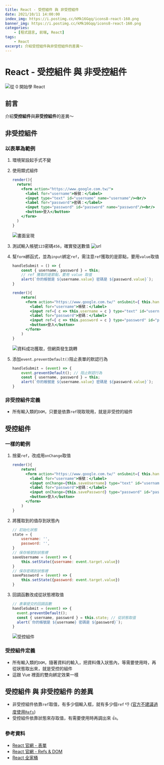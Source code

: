 ```yaml
---
title: React - 受控組件 與 非受控組件
date: 2021/10/11 14:00:00
index_img: https://i.postimg.cc/kMk16Gqq/icons8-react-160.png
banner_img: https://i.postimg.cc/kMk16Gqq/icons8-react-160.png
categories:
    - [程式語言, 前端, React]
tags:
    - React
excerpt: 介紹受控組件與非受控組件的差異～
---
```


# React - 受控組件 與 非受控組件

![從 0 開始學 React](https://i.postimg.cc/kMk16Gqq/icons8-react-160.png)

## 前言

介紹**受控組件**與**非受控組件**的差異～

<!-- more -->

## 非受控組件

### 以表單為範例

1. 環境架設起手式不變
2. 使用類式組件

    ```jsx
    render(){
      return(
        <form action="https://www.google.com.tw/">
          <label for="username">帳號：</label>
          <input type="text" id="username" name="username"/><br/>
          <label for="password">密碼：</label>
          <input type="password" id="password" name="password"/><br/>
          <button>登入</button>
        </form>
      )
    }
    ```

    ![畫面呈現](https://i.imgur.com/Axl2Jci.png)

3. 測試輸入帳號`123`密碼`456`，確實發送數值
    ![url](https://i.imgur.com/4s2xAdz.png)

4. 幫`form`綁函式，並為`input`綁定`ref`，需注意`ref`獲取的是節點，要用`value`取值

    ```jsx
    handleSubmit = () => {
        const { username, password } = this;
        // ref 獲取的是節點，要用 value 取值
        alert(`你的帳號是 ${username.value} 密碼是 ${password.value}`);
    }

    render(){
        return(
          <form action="https://www.google.com.tw/" onSubmit={ this.handleSubmit }>
            <label for="username">帳號：</label>
            <input ref={ c => this.username = c } type="text" id="username" name="username"/><br/>
            <label for="password">密碼：</label>
            <input ref={ c => this.password = c } type="password" id="password" name="password"/><br/>
            <button>登入</button>
          </form>
        )
    }
    ```

    ![資料成功獲取，但網頁發生跳轉](https://i.imgur.com/2PhKSi9.png)

5. 添加`event.preventDefault()`阻止表單的默認行為

    ```jsx
    handleSubmit = (event) => {
        event.preventDefault(); // 阻止默認行為
        const { username, password } = this;
        alert(`你的帳號是 ${username.value} 密碼是 ${password.value}`);
    }
    ```

### 非受控組件定義

- 所有輸入類的`DOM`，只要是依靠`ref`現取現用，就是非受控的組件

## 受控組件

### 一樣的範例

1. 捨棄`ref`，改成用`onChange`取值

    ```jsx
    render(){
        return(
          <form action="https://www.google.com.tw/" onSubmit={ this.handleSubmit }>
            <label for="username">帳號：</label>
            <input onChange={this.saveUsername} type="text" id="username" name="username"/><br/>
            <label for="password">密碼：</label>
            <input onChange={this.savePassword} type="password" id="password" name="password"/><br/>
            <button>登入</button>
          </form>
        )
    }
    ```

2. 將獲取到的值存到狀態內

    ```jsx
    // 初始化狀態
    state = {
        username: '',
        password: '',
    }
    // 保存帳號到狀態裡
    saveUsername = (event) => {
        this.setState({username: event.target.value})
    }
    // 保存密碼到狀態裡
    savePassword = (event) => {
        this.setState({password: event.target.value})
    }
    ```

3. 回調函數改成從狀態裡取值

    ```jsx
    // 表單提交的回調函數
    handleSubmit = (event) => {
      event.preventDefault();
      const { username, password } = this.state; // 從狀態取值
      alert(`你的帳號是 ${username} 密碼是 ${password}`);
    }
    ```

    ![受控組件](https://i.imgur.com/ReVfD2Q.png)

### 受控組件定義

- 所有輸入類的`DOM`，隨著資料的輸入，把資料傳入狀態內，等需要使用時，再從狀態取出來，就是受控的組件
- 這跟 Vue 裡面的雙向綁定效果一樣

## 受控組件 與 非受控組件 的差異

- 非受控組件依靠`ref`取值，有多少個輸入框，就有多少個`ref` :-1: ([官方不建議過度使用`Refs`](https://zh-hant.reactjs.org/docs/refs-and-the-dom.html#dont-overuse-refs))
- 受控組件依靠狀態來存取值，有需要使用時再調出來 :+1:。

### 參考資料

- [React 官網 - 表單](https://zh-hant.reactjs.org/docs/forms.html)
- [React 官網 - Refs & DOM](https://zh-hant.reactjs.org/docs/refs-and-the-dom.html)
- [React 全家桶](https://www.youtube.com/playlist?list=PLmOn9nNkQxJFJXLvkNsGsoCUxJLqyLGxu)
